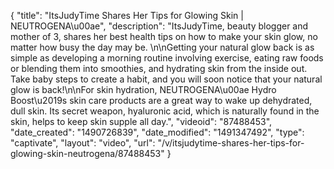 {
    "title": "ItsJudyTime Shares Her Tips for Glowing Skin | NEUTROGENA\u00ae",
    "description": "ItsJudyTime, beauty blogger and mother of 3, shares her best health tips on how to make your skin glow, no matter how busy the day may be. \n\nGetting your natural glow back is as simple as developing a morning routine involving exercise, eating raw foods or blending them into smoothies, and hydrating skin from the inside out. Take baby steps to create a habit, and you will soon notice that your natural glow is back!\n\nFor skin hydration, NEUTROGENA\u00ae Hydro Boost\u2019s skin care products are a great way to wake up dehydrated, dull skin. Its secret weapon, hyaluronic acid, which is naturally found in the skin, helps to keep skin supple all day.",
    "videoid": "87488453",
    "date_created": "1490726839",
    "date_modified": "1491347492",
    "type": "captivate",
    "layout": "video",
    "url": "\/v\/itsjudytime-shares-her-tips-for-glowing-skin-neutrogena\/87488453"
}